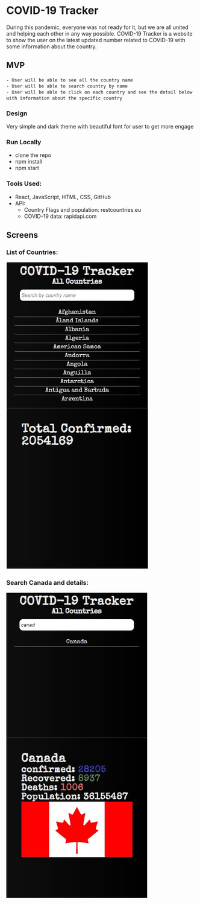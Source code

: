 # COVID-19 Tracker

During this pandemic, everyone was not ready for it, but we are all united and helping each other in any way possible. COVID-19 Tracker is a website to show the user on the latest updated number related to COVID-19 with some information about the country.
## MVP
    - User will be able to see all the country name
    - User will be able to search country by name
    - User will be able to click on each country and see the detail below with information about the specific country

### Design

Very simple and dark theme with beautiful font for user to get more engage 

### Run Locally

- clone the repo
- npm install
- npm start

### Tools Used: 
 
- React, JavaScript, HTML, CSS, GitHub
- API: 
    - Country Flags and population: restcountries.eu
    - COVID-19 data: rapidapi.com

## Screens
### List of Countries:
![List of countries](covidScreen1.JPG)

### Search Canada and details:

![Canada information](covidScreen2.JPG)